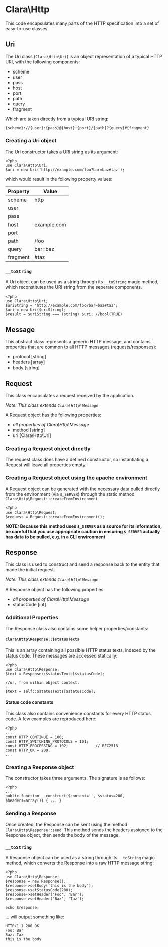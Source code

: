 Clara\Http
==========

This code encapsulates many parts of the HTTP specification into a set of easy-to-use classes.


Uri
---

The Uri class (`Clara\Http\Uri`) is an object representation of a typical HTTP URI, with the following components:

* scheme
* user
* pass
* host
* port
* path
* query
* fragment

Which are taken directly from a typical URI string:

	{scheme}://{user}:{pass}@{host}:{port}/{path}?{query}#{fragment}

### Creating a Uri object

The Uri constructor takes a URI string as its argument:

	<?php
	use Clara\Http\Uri;
	$uri = new Uri('http://example.com/foo?bar=baz#taz');

which would result in the following property values:

 Property    | Value
-------------|--------------
 scheme      | http
 user        |
 pass        |
 host        | example.com
 port        |
 path        | /foo
 query       | bar=baz
 fragment    | #taz

### `__toString`

A Uri object can be used as a string through its `__toString` magic method, which reconstitutes the URI string from the seperate components.

	<?php
	use Clara\Http\Uri;
	$uriString = 'http://example.com/foo?bar=baz#taz';
	$uri = new Uri($uriString);
	$result = $uriString === (string) $uri; //bool(TRUE)



Message
-------

This abstract class represents a generic HTTP message, and contains properties that are common to all HTTP messages (requests/responses):

* protocol [string]
* headers [array]
* body [string]



Request
-------

This class encapsulates a request received by the application.

*Note: This class extends `Clara\Http\Message`*

A Request object has the following properties:

* *all properties of Clara\Http\Message*
* method [string]
* uri [Clara\Http\Uri]

### Creating a Request object directly

The request class does have a defined constructor, so instantiating a Request will leave all properties empty.

### Creating a Request object using the apache environment

A Request object can be generated with the necessary data pulled directly from the environment (via `$_SERVER`) through the static method `Clara\Http\Request::createFromEnvironment`

	<?php
	use Clara\Http\Request;
	$request = Request::createFromEnvironment();

**NOTE: Because this method uses `$_SERVER` as a source for its information, be careful that you use appropriate caution in ensuring `$_SERVER` actually has data to be pulled, e.g. in a CLI environment**



Response
--------

This class is used to construct and send a response back to the entity that made the initial request.

*Note: This class extends `Clara\Http\Message`*

A Response object has the following properties:

* *all properties of Clara\Http\Message*
* statusCode [int]

### Additional Properties

The Response class also contains some helper properties/constants:

#### `Clara\Http\Response::$statusTexts`

This is an array containing all possible HTTP status texts, indexed by the status code. These messages are accessed statically:

	<?php
	use Clara\Http\Response;
	$text = Response::$statusTexts[$statusCode];

	//or, from within object context:
	...
	$text = self::$statusTexts[$statusCode];

#### Status code constants

This class also contains convenience constants for every HTTP status code. A few examples are reproduced here:

	<?php
	...
	const HTTP_CONTINUE = 100;
	const HTTP_SWITCHING_PROTOCOLS = 101;
	const HTTP_PROCESSING = 102;            // RFC2518
	const HTTP_OK = 200;
	...

### Creating a Response object

The constructor takes three arguments. The signature is as follows:

	<?php
	...
	public function __construct($content='', $status=200, $headers=array()) { ... }

### Sending a Response

Once created, the Response can be sent using the method `Clara\Http\Response::send`. This method sends the headers assigned to the Response object, then sends the body of the message.

### `__toString`

A Response object can be used as a string through its `__toString` magic method, which converts the Response into a raw HTTP message string:

	<?php
	use Clara\Http\Response;
	$response = new Response();
	$response->setBody('this is the body');
	$response->setStatusCode(200);
	$response->setHeader('Foo', 'Bar');
	$response->setHeader('Baz', 'Taz');

	echo $response;

... will output something like:

	HTTP/1.1 200 OK
	Foo: Bar
	Baz: Taz
	this is the body

